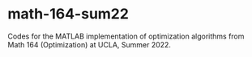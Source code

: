 # math-164-sum22

Codes for the MATLAB implementation of optimization algorithms from Math 164 (Optimization) at UCLA, Summer 2022.
